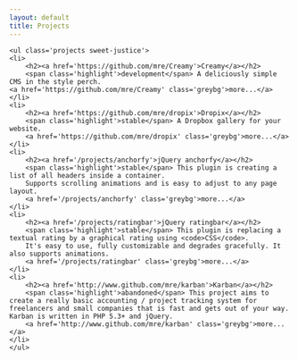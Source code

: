 ```yaml
---
layout: default
title: Projects
---
```


	<ul class='projects sweet-justice'>
	<li>
		<h2><a href='https://github.com/mre/Creamy'>Creamy</a></h2>
		<span class='highlight'>development</span> A deliciously simple CMS in the style perch.
    <a href='https://github.com/mre/Creamy' class='greybg'>more...</a>
	</li>
	<li>
		<h2><a href='https://github.com/mre/dropix'>Dropix</a></h2>
		<span class='highlight'>stable</span> A Dropbox gallery for your website.
		<a href='https://github.com/mre/dropix' class='greybg'>more...</a>
	</li>
	<li>
		<h2><a href='/projects/anchorfy'>jQuery anchorfy</a></h2>
		<span class='highlight'>stable</span> This plugin is creating a list of all headers inside a container.
		Supports scrolling animations and is easy to adjust to any page layout.
		<a href='/projects/anchorfy' class='greybg'>more...</a>
	</li>
	<li>
		<h2><a href='/projects/ratingbar'>jQuery ratingbar</a></h2>
		<span class='highlight'>stable</span> This plugin is replacing a textual rating by a graphical rating using <code>CSS</code>.
		It's easy to use, fully customizable and degrades gracefully. It also supports animations.
		<a href='/projects/ratingbar' class='greybg'>more...</a>
	</li>
	<li>
		<h2><a href='http://www.github.com/mre/karban'>Karban</a></h2>
		<span class='highlight'>abandoned</span> This project aims to create a really basic accounting / project tracking system for freelancers and small companies that is fast and gets out of your way. Karban is written in PHP 5.3+ and jQuery.
		<a href='http://www.github.com/mre/karban' class='greybg'>more...</a>
	</li>
	</ul>

